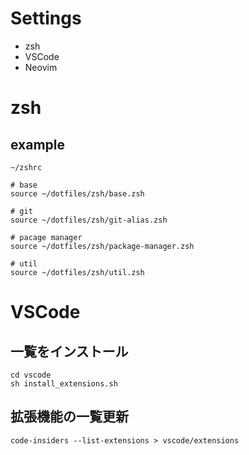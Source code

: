# Settings

- zsh
- VSCode
- Neovim

# zsh

## example

```
~/zshrc

# base
source ~/dotfiles/zsh/base.zsh

# git
source ~/dotfiles/zsh/git-alias.zsh

# pacage manager
source ~/dotfiles/zsh/package-manager.zsh

# util
source ~/dotfiles/zsh/util.zsh
```

# VSCode

## 一覧をインストール

```
cd vscode
sh install_extensions.sh
```

## 拡張機能の一覧更新

```
code-insiders --list-extensions > vscode/extensions
```
